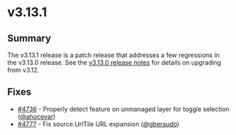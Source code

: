 # v3.13.1

## Summary

The v3.13.1 release is a patch release that addresses a few regressions in the v3.13.0 release.  See the [v3.13.0 release notes](https://github.com/openlayers/openlayers/releases/tag/v3.13.0) for details on upgrading from v3.12.

## Fixes

 * [#4736](https://github.com/openlayers/openlayers/pull/4736) - Properly detect feature on unmanaged layer for toggle selection ([@ahocevar](https://github.com/ahocevar))
 * [#4777](https://github.com/openlayers/openlayers/pull/4777) - Fix source.UrlTile URL expansion ([@gberaudo](https://github.com/gberaudo))
